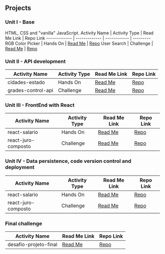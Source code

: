 ## Projects

### Unit I - Base
HTML, CSS and "vanilla" JavaScript.
Activity Name | Activity Type | Read Me Link | Repo Link 
------------- | ------------- | ------------ | ---------
RGB Color Picker | Hands On | [Read Me]() | [Repo](https://github.com/gabrielmecruz/rgb-selector)
User Search | Challenge | [Read Me]() | [Repo](https://github.com/gabrielmecruz/bootcamp-fullstack-igti/tree/main/modulo01/desafio01)

### Unit II - API development
Activity Name | Activity Type | Read Me Link | Repo Link
------------- | ------------- | ------------ | ---------
cidades-estado | Hands On | [Read Me]() | [Repo](https://github.com/gabrielmecruz/bootcamp-fullstack-igti/tree/main/modulo02/trabalho_pratico)
grades-control-api | Challenge | [Read Me]() | [Repo](https://github.com/gabrielmecruz/bootcamp-fullstack-igti/tree/main/modulo02/desafio)

### Unit III - FrontEnd with React
Activity Name | Activity Type | Read Me Link | Repo Link
------------- | ------------- | ------------ | ---------
react-salario | Hands On | [Read Me]() | [Repo](https://github.com/gabrielmecruz/bootcamp-fullstack-igti/tree/main/modulo03/trabalho-pratico)
react-juro-composto | Challenge | [Read Me]() | [Repo](https://github.com/gabrielmecruz/bootcamp-fullstack-igti/tree/main/modulo03/desafio)

### Unit IV - Data persistence, code version control and deployment
Activity Name | Activity Type | Read Me Link | Repo Link
------------- | ------------- | ------------ | ---------
react-salario | Hands On | [Read Me]() | [Repo](https://github.com/gabrielmecruz/bootcamp-fullstack-igti/tree/main/modulo04/trabalho-pratico/my-bank-api)
react-juro-composto | Challenge | [Read Me]() | [Repo](https://github.com/gabrielmecruz/bootcamp-fullstack-igti/tree/main/modulo04/desafio)

### Final challenge
Activity Name |  Read Me Link | Repo Link
------------- | ------------- | ------------
desafio-projeto-final | [Read Me]() | [Repo](https://github.com/gabrielmecruz/bootcamp-fullstack-igti/tree/main/modulo-desafio-final/desafio-projeto-final)
